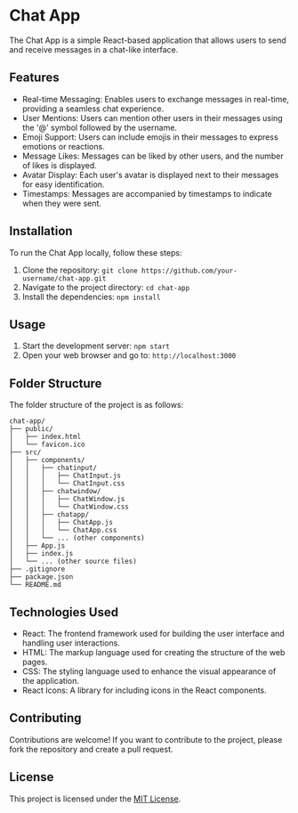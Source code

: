 # Chat App

The Chat App is a simple React-based application that allows users to send and receive messages in a chat-like interface.

## Features

- Real-time Messaging: Enables users to exchange messages in real-time, providing a seamless chat experience.
- User Mentions: Users can mention other users in their messages using the '@' symbol followed by the username.
- Emoji Support: Users can include emojis in their messages to express emotions or reactions.
- Message Likes: Messages can be liked by other users, and the number of likes is displayed.
- Avatar Display: Each user's avatar is displayed next to their messages for easy identification.
- Timestamps: Messages are accompanied by timestamps to indicate when they were sent.

## Installation

To run the Chat App locally, follow these steps:

1. Clone the repository: `git clone https://github.com/your-username/chat-app.git`
2. Navigate to the project directory: `cd chat-app`
3. Install the dependencies: `npm install`

## Usage

1. Start the development server: `npm start`
2. Open your web browser and go to: `http://localhost:3000`

## Folder Structure

The folder structure of the project is as follows:
```
chat-app/
├── public/
│   ├── index.html
│   └── favicon.ico
├── src/
│   ├── components/
│   │   ├── chatinput/
│   │   │   ├── ChatInput.js
│   │   │   └── ChatInput.css
│   │   ├── chatwindow/
│   │   │   ├── ChatWindow.js
│   │   │   └── ChatWindow.css
│   │   ├── chatapp/
│   │   │   ├── ChatApp.js
│   │   │   └── ChatApp.css
│   │   └── ... (other components)
│   ├── App.js
│   ├── index.js
│   └── ... (other source files)
├── .gitignore
├── package.json
└── README.md
```


## Technologies Used

- React: The frontend framework used for building the user interface and handling user interactions.
- HTML: The markup language used for creating the structure of the web pages.
- CSS: The styling language used to enhance the visual appearance of the application.
- React Icons: A library for including icons in the React components.

## Contributing

Contributions are welcome! If you want to contribute to the project, please fork the repository and create a pull request.

## License

This project is licensed under the [MIT License](LICENSE).
